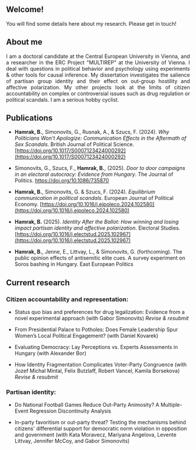 ## Welcome!

You will find some details here about my research. Please get in touch!

## About me
<p style="text-align:justify;">
I am a doctoral candidate at the Central European University in Vienna, and a researcher in the ERC Project "MULTIREP" at the University of Vienna. I deal with questions in political behavior and psychology using experiments & other tools for causal inference. My dissertation investigates the salience of partisan group identity and their effect on out-group hostility and affective polarization. My other projects look at the limits of citizen accountability on complex or controversial issues such as drug regulation or political scandals. I am a serious hobby cyclist.
 </p>
 
## Publications

- **Hamrak, B.**, Simonovits, G., Rusnak, A., & Szucs, F. (2024). *Why Politicians Won't Apologize: Communication Effects in the Aftermath of Sex Scandals*. British Journal of Political Science. [https://doi.org/10.1017/S0007123424000292](https://doi.org/10.1017/S0007123424000292)

- Simonovits, G., Szucs, F., **Hamrak, B.**, (2025). *Door to door campaigns in an electoral autocracy: Evidence from Hungary*. The Journal of Politics. [https://doi.org/10.1086/735870
](https://doi.org/10.1086/735870
)

- **Hamrak, B.**, Simonovits, G. & Szucs, F. (2024). *Equilibrium communication in political scandals*. European Journal of Political Economy. [https://doi.org/10.1016/j.ejpoleco.2024.102580](https://doi.org/10.1016/j.ejpoleco.2024.102580)

- **Hamrak, B.** (2025). *Identity After the Ballot: How winning and losing impact partisan identity and affective polarization*. Electoral Studies. [https://doi.org/10.1016/j.electstud.2025.102967](https://doi.org/10.1016/j.electstud.2025.102967)

- **Hamrak, B.**, Jenne, E., Littvay, L., & Simonovits, G. (forthcoming). The public opinion effects of antisemitic elite cues. A survey experiment on Soros bashing in Hungary. East European Politics

## Current research

### Citizen accountability and representation:
  
- Status quo bias and preferences for drug legalization: Evidence from a novel experimental approach (with Gabor Simonovits) <em>Revise & resubmit</em>

- From Presidential Palace to Potholes: Does Female Leadership Spur Women’s Local Political Engagement? (with Daniel Kovarek)

- Evaluating Democracy: Lay Perceptions vs. Experts Assessments in Hungary (with Alexander Bor)
  
- How Identity Fragmentation Complicates Voter-Party Congruence (with Jozef Michal Mintal, Felix Butzlaff, Robert Vancel, Kamila Borsekova) <em>Revise & resubmit</em>

### Partisan identity:

- Do National Football Games Reduce Out-Party Animosity? A Multiple-Event Regression Discontinuity Analysis

- In-party favoritism or out-party threat? Testing the mechanisms behind citizens' differential support for democratic norm violation in opposition and government (with Kata Moravecz, Mariyana Angelova, Levente Littvay, Jennifer McCoy, and Gabor Simonovits)


<!--
**bencehamrak/bencehamrak** is a ✨ _special_ ✨ repository because its `README.md` (this file) appears on your GitHub profile.

Here are some ideas to get you started:

- 🔭 I’m currently working on ...
- 🌱 I’m currently learning ...
- 👯 I’m looking to collaborate on ...
- 🤔 I’m looking for help with ...
- 💬 Ask me about ...
- 📫 How to reach me: ...
- 😄 Pronouns: ...
- ⚡ Fun fact: ...
-->
